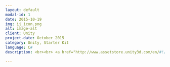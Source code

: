 ```yaml
---
layout: default
modal-id: 1
date: 2015-10-19
img: ij_icon.png
alt: image-alt
client: Unity
project-date: October 2015
category: Unity, Starter Kit 
language: C# 
description: <br><br> <a href="http://www.assetstore.unity3d.com/en/#!/content/46497"> Unity Store </a>

---
```

